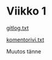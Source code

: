 # Viikko 1

[gitlog.txt](https://github.com/silmish/ot-harjoitustyo/blob/master/laskarit/viikko1/gitlog.txt)

[komentorivi.txt](https://github.com/silmish/ot-harjoitustyo/blob/master/laskarit/viikko1/komentorivi.txt)

Muutos tänne


